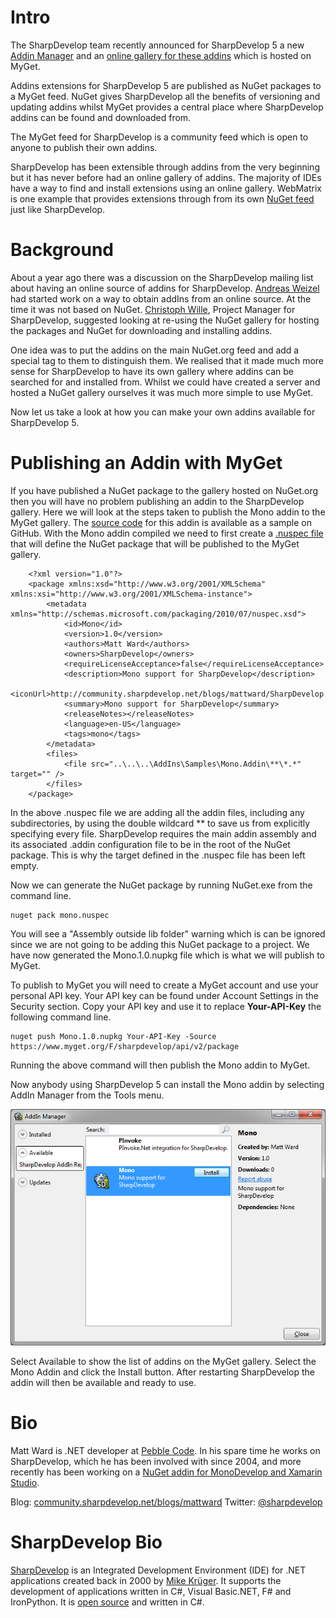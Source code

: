 # Intro

The SharpDevelop team recently announced for SharpDevelop 5 a new [Addin Manager](http://community.sharpdevelop.net/blogs/andreasweizel/archive/2013/06/10/introducing-the-new-addin-manager-in-sharpdevelop-5.aspx) and an [online gallery for these addins](http://www.myget.org/gallery/sharpdevelop) which is hosted on MyGet.

Addins extensions for SharpDevelop 5 are published as NuGet packages to a MyGet feed. NuGet gives SharpDevelop all the benefits of versioning and updating addins whilst MyGet provides a central place where SharpDevelop addins can be found and downloaded from.

The MyGet feed for SharpDevelop is a community feed which is open to anyone to publish their own addins.

SharpDevelop has been extensible through addins from the very beginning but it has never before had an online gallery of addins. The majority of IDEs have a way to find and install extensions using an online gallery. WebMatrix is one example that provides extensions through from its own [NuGet feed](http://extensions.webmatrix.com/) just like SharpDevelop.

# Background

About a year ago there was a discussion on the SharpDevelop mailing list about having an online source of addins for SharpDevelop. [Andreas Weizel](http://community.sharpdevelop.net/blogs/andreasweizel) had started work on a way to obtain addIns from an online source. At the time it was not based on NuGet. [Christoph Wille](http://community.sharpdevelop.net/blogs/christophwille/), Project Manager for SharpDevelop, suggested looking at re-using the NuGet gallery for hosting the packages and NuGet for downloading and installing addins.

One idea was to put the addins on the main NuGet.org feed and add a special tag to them to distinguish them. We realised that it made much more sense for SharpDevelop to have its own gallery where addins can be searched for and installed from. Whilst we could have created a server and hosted a NuGet gallery ourselves it was much more simple to use MyGet.

Now let us take a look at how you can make your own addins available for SharpDevelop 5.

# Publishing an Addin with MyGet

If you have published a NuGet package to the gallery hosted on NuGet.org then you will have no problem publishing an addin to the SharpDevelop gallery. Here we will look at the steps taken to publish the Mono addin to the MyGet gallery. The [source code](https://github.com/icsharpcode/SharpDevelop/tree/newNR/samples/Mono) for this addin is available as a sample on GitHub. With the Mono addin compiled we need to first create a [.nuspec file](http://docs.nuget.org/docs/reference/nuspec-reference) that will define the NuGet package that will be published to the MyGet gallery.

		<?xml version="1.0"?>
		<package xmlns:xsd="http://www.w3.org/2001/XMLSchema" xmlns:xsi="http://www.w3.org/2001/XMLSchema-instance">
			<metadata xmlns="http://schemas.microsoft.com/packaging/2010/07/nuspec.xsd">
				<id>Mono</id>
				<version>1.0</version>
				<authors>Matt Ward</authors>
				<owners>SharpDevelop</owners>
				<requireLicenseAcceptance>false</requireLicenseAcceptance>
				<description>Mono support for SharpDevelop</description>
				<iconUrl>http://community.sharpdevelop.net/blogs/mattward/SharpDevelop.png</iconUrl>
				<summary>Mono support for SharpDevelop</summary>
				<releaseNotes></releaseNotes>
				<language>en-US</language>
				<tags>mono</tags>
			</metadata>
			<files>
				<file src="..\..\..\AddIns\Samples\Mono.Addin\**\*.*" target="" />
			</files>
		</package>

In the above .nuspec file we are adding all the addin files, including any subdirectories, by using the double wildcard ** to save us from explicitly specifying every file. SharpDevelop requires the main addin assembly and its associated .addin configuration file to be in the root of the NuGet package. This is why the target defined in the .nuspec file has been left empty.

Now we can generate the NuGet package by running NuGet.exe from the command line.

    nuget pack mono.nuspec
    
You will see a "Assembly outside lib folder" warning which is can be ignored since we are not going to be adding this NuGet package to a project. We have now generated the Mono.1.0.nupkg file which is what we will publish to MyGet.

To publish to MyGet you will need to create a MyGet account and use your personal API key. Your API key can be found under Account Settings in the Security section. Copy your API key and use it to replace **Your-API-Key** the following command line.

    nuget push Mono.1.0.nupkg Your-API-Key -Source https://www.myget.org/F/sharpdevelop/api/v2/package

Running the above command will then publish the Mono addin to MyGet.

Now anybody using SharpDevelop 5 can install the Mono addin by selecting AddIn Manager from the Tools menu.

![AddIn Manager dialog](AddInManagerDialog.png)

Select Available to show the list of addins on the MyGet gallery. Select the Mono Addin and click the Install button. After restarting SharpDevelop the addin will then be available and ready to use.


# Bio

Matt Ward is .NET developer at [Pebble Code](http://pebblecode.com/). In his spare time he works on SharpDevelop, which he has been involved with since 2004, and more recently has been working on a [NuGet addin for MonoDevelop and Xamarin Studio](https://github.com/mrward/monodevelop-nuget-addin).

Blog: [community.sharpdevelop.net/blogs/mattward](http://community.sharpdevelop.net/blogs/mattward)
Twitter: [@sharpdevelop](http://twitter.com/sharpdevelop)


# SharpDevelop Bio

[SharpDevelop](http://www.icsharpcode.net/OpenSource/SD/) is an Integrated Development Environment (IDE) for .NET applications created back in 2000 by [Mike Krüger](http://mikemdblog.blogspot.co.uk/). It supports the development of applications written in C#, Visual Basic.NET, F# and IronPython. It is [open source](http://github.com/icsharpcode/sharpdevelop) and written in C#. 
